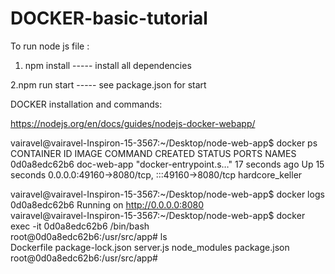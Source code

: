 # DOCKER-basic-tutorial

To run node js file : 

1. npm install ----- install all dependencies

2.npm run start ----- see package.json for start

DOCKER installation and commands:

https://nodejs.org/en/docs/guides/nodejs-docker-webapp/



                                                                                        
vairavel@vairavel-Inspiron-15-3567:~/Desktop/node-web-app$ docker ps                                                                                                  CONTAINER ID   IMAGE         COMMAND                  CREATED          STATUS          PORTS                                         NAMES                       
  0d0a8edc62b6   doc-web-app   "docker-entrypoint.s…"   17 seconds ago   Up 15 seconds   0.0.0.0:49160->8080/tcp, :::49160->8080/tcp   hardcore_keller
  
vairavel@vairavel-Inspiron-15-3567:~/Desktop/node-web-app$ docker logs 0d0a8edc62b6                                                                                                                                                                 Running on http://0.0.0.0:8080                                                                                                                                       
vairavel@vairavel-Inspiron-15-3567:~/Desktop/node-web-app$ docker exec -it 0d0a8edc62b6 /bin/bash                                                                    
root@0d0a8edc62b6:/usr/src/app# ls                                                                                                                                     
Dockerfile    package-lock.json  server.js
node_modules  package.json
root@0d0a8edc62b6:/usr/src/app# 
